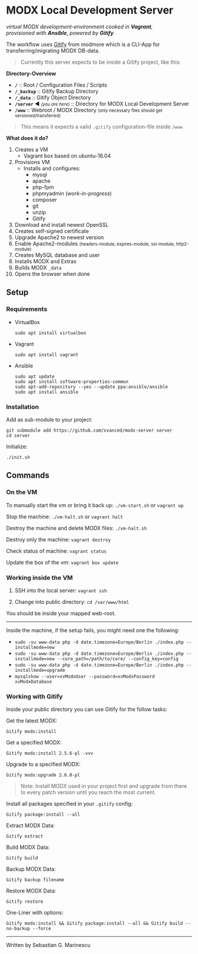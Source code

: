 MODX Local Development Server
=====================
*virtual MODX development-environment cooked in **Vagrant**, 
<br>provisioned with **Ansible**, powered by **Gitify*** 

The workflow uses [Gitify](https://github.com/modmore/Gitify) from modmore which is a CLI-App for transferring/migrating MODX DB-data.

> Currently this server expects to be inside a Gitify project, like this: 

**Directory-Overview**

- **`/`** 
  :: Root / Configuration Files / Scripts
- **`/_backup`** 
  :: Gitify Backup Directory
- **`/_data`** 
  :: Gitify Object Directory
- **`/server`** :arrow_backward: <small>*(you are here)*</small>
  :: Directory for MODX Local Development Server
- **`/www`** 
  :: Webroot / MODX Directory <small>(only necessary files should get versioned/transferred)</small> 

> This means it expects a valid `.gitify` configuration-file inside `/www`

**What does it do?**
1. Creates a VM
    - Vagrant box based on ubuntu-16.04
2. Provisions VM
    - Installs and configures:
        - mysql
        - apache
        - php-fpm
        - phpmyadmin (*work-in-progress*)
        - composer
        - git
        - unzip
        - Gitify
3. Download and install newest OpenSSL
4. Creates self-signed certificate
5. Upgrade Apache2 to newest version
6. Enable Apache2-modules <small>(headers-module, expires-module, ssl-module, http2-module)</small>
7. Creates MySQL database and user
8. Installs MODX and Extras
9. Builds MODX `_data`
10. Opens the browser when done

## Setup
### Requirements
- VirtualBox
  ```
  sudo apt install virtualbox
  ```
- Vagrant
  ```
  sudo apt install vagrant
  ```
- Ansible
  ``` 
  sudo apt update
  sudo apt install software-properties-common
  sudo apt-add-repository --yes --update ppa:ansible/ansible
  sudo apt install ansible
  ``` 

### Installation
Add as sub-module to your project: 
```
git submodule add https://github.com/xvanced/modx-server server
cd server
```

Initialize: 
```
./init.sh
```

## Commands
### On the VM

To manually start the vm or bring it back up: 
`./vm-start.sh` or `vagrant up`

Stop the machine:
`./vm-halt.sh` or `vagrant halt`

Destroy the machine and delete MODX files:
`./vm-halt.sh`

Destroy only the machine:
`vagrant destroy`

Check status of machine: 
`vagrant status`

Update the box of the vm: 
`vagrant box update`


### Working inside the VM
1. SSH into the local server: 
`vagrant ssh`

2. Change into public directory:
`cd /var/www/html`

You should be inside your mapped web-root.

---

Inside the machine, if the setup fails, you might need one the following: 

- `sudo -su www-data php -d date.timezone=Europe/Berlin ./index.php --installmode=new`
- `sudo -su www-data php -d date.timezone=Europe/Berlin ./index.php --installmode=new --core_path=/path/to/core/ --config_key=config`
- `sudo -su www-data php -d date.timezone=Europe/Berlin ./index.php --installmode=upgrade`
- `mysqlshow --user=xvModxUser --password=xvModxPassword xvModxDatabase`

### Working with Gitify
Inside your public directory you can use Gitify for the follow tasks:

Get the latest MODX:
```
Gitify modx:install
```

Get a specified MODX:
```
Gitify modx:install 2.5.6-pl -vvv
```

Upgrade to a specified MODX:
```
Gitify modx:upgrade 2.6.0-pl
```

> Note:
Install MODX used in your project first and upgrade from there to every patch version until you reach the most current.


Install all packages specified in your `.gitify` config: 
```
Gitify package:install --all
```

Extract MODX Data:
```
Gitify extract
```

Build MODX Data:
```
Gitify build
```

Backup MODX Data:
```
Gitify backup filename
```

Restore MODX Data:
```
Gitify restore
```

One-Liner with options:
```
Gitify modx:install && Gitify package:install --all && Gitify build --no-backup --force
```

---

Written by Sebastian G. Marinescu 
